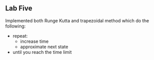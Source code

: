 ## Lab Five

Implemented both Runge Kutta and trapezoidal method which do the following:
* repeat:
    * increase time
    * approximate next state
* until you reach the time limit